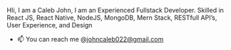  HIi, I am a Caleb John, I am an Experienced Fullstack Developer. Skilled in React JS, React Native, NodeJS, MongoDB, Mern Stack, RESTfull API’s, User Experience, and Design
- 📫 You can reach me @johncaleb022@gmail.com





<!----
- 👋 Hi, I’m @iamjohncaleb
- 👀 I’m interested in Full Stack Positions
- 🌱 I’m currently learning Project Management
- 💞️ I’m looking to collaborate on multiple Projects
- 📫 How to reach me @johncaleb022@gmail.com

<!---
iamjohncaleb/iamjohncaleb is a ✨ special ✨ repository because its `README.md` (this file) appears on your GitHub profile.
You can click the Preview link to take a look at your changes.
--->
